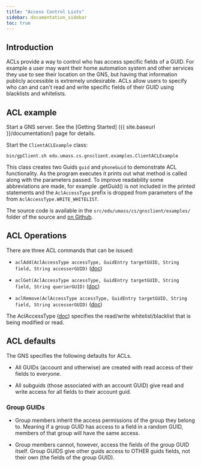 ```yaml
---
title: "Access Control Lists"
sidebar: documentation_sidebar
toc: true
---
```


## Introduction
ACLs provide a way to control who has access specific fields of a GUID. For example a user may want their home automation system and other services they use to see their location on the GNS, but having that information publicly accessible is extremely undesirable. ACLs allow users to specify who can and can't read and write specific fields of their GUID using blacklists and whitelists.

## ACL example
Start a GNS server. See the [Getting Started] ({{ site.baseurl }}/documentation/) page for details.

Start the `ClientACLExample` class:

```
bin/gpClient.sh edu.umass.cs.gnsclient.examples.ClientACLExample
```

This class creates two Guids `guid` and `phoneGuid` to demonstrate ACL functionality. As the program executes it prints out what method is called along with the parameters passed. To improve readability some abbreviations are made, for example .getGuid() is not included in the printed statements and the `AclAccessType` prefix is dropped from parameters of the from `AclAccessType.WRITE_WHITELIST`.

The source code is available in the `src/edu/umass/cs/gnsclient/examples/` folder of the source and [on Github](https://github.com/MobilityFirst/GNS/blob/master/src/edu/umass/cs/gnsclient/examples/ClientACLExample.java).

## ACL Operations
There are three ACL commands that can be issued:

* `aclAdd(AclAccessType accessType, GuidEntry targetGUID, String field, String accesserGUID)` ([doc](https://mobilityfirst.github.io/GNS/doc/edu/umass/cs/gnsclient/client/GNSCommand.html#aclAdd-edu.umass.cs.gnscommon.AclAccessType-edu.umass.cs.gnsclient.client.util.GuidEntry-java.lang.String-java.lang.String-))

* `aclGet(AclAccessType accessType, GuidEntry targetGUID, String field, String querierGUID)` ([doc](https://mobilityfirst.github.io/GNS/doc/edu/umass/cs/gnsclient/client/GNSCommand.html#aclGet-edu.umass.cs.gnscommon.AclAccessType-edu.umass.cs.gnsclient.client.util.GuidEntry-java.lang.String-java.lang.String-))

* `aclRemove(AclAccessType accessType, GuidEntry targetGUID, String field, String accesserGUID)` ([doc](https://mobilityfirst.github.io/GNS/doc/edu/umass/cs/gnsclient/client/GNSCommand.html#aclRemove-edu.umass.cs.gnscommon.AclAccessType-edu.umass.cs.gnsclient.client.util.GuidEntry-java.lang.String-java.lang.String-))

The AclAccessType ([doc](https://mobilityfirst.github.io/GNS/doc/edu/umass/cs/gnscommon/AclAccessType.html)) specifies the read/write whitelist/blacklist that is being modified or read.

## ACL defaults

The GNS specifies the following defaults for ACLs.

* All GUIDs (account and otherwise) are created with read access of their fields to everyone.

* All subguids (those associated with an account GUID) give read and write access for all fields to their account guid.

### Group GUIDs

* Group members inherit the access permissions of the group they belong to. Meaning if a group GUID has access to a field in a random GUID, members of that group will have the same access.

* Group members cannot, however, access the fields of the group GUID itself. Group GUIDS give other guids access to OTHER guids fields, not their own (the fields of the group GUID).
